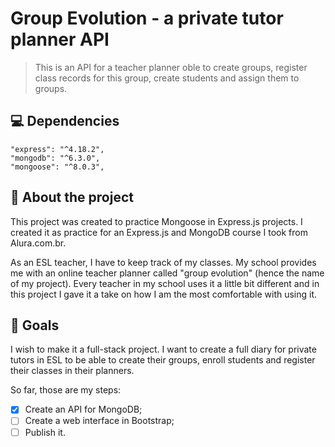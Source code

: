 # Group Evolution - a private tutor planner API

> This is an API for a teacher planner oble to create groups, register class records for this group, create students and assign them to groups.

## 💻 Dependencies

    "express": "^4.18.2",
    "mongodb": "^6.3.0",
    "mongoose": "^8.0.3",

## 📝 About the project

This project was created to practice Mongoose in Express.js projects. I created it as practice for an Express.js and MongoDB course I took from Alura.com.br.

As an ESL teacher, I have to keep track of my classes. My school provides me with an online teacher planner called "group evolution" (hence the name of my project). Every teacher in my school uses it a little bit different and in this project I gave it a take on how I am the most comfortable with using it.

## 🏓 Goals

I wish to make it a full-stack project. I want to create a full diary for private tutors in ESL to be able to create their groups, enroll students and register their classes in their planners.

So far, those are my steps:

- [x] Create an API for MongoDB;
- [ ] Create a web interface in Bootstrap;
- [ ] Publish it.